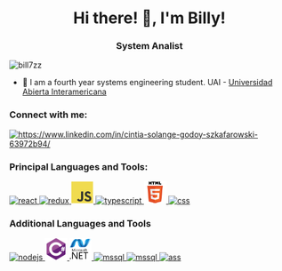 <h1 align="center">Hi there! 👋, I'm Billy!</h1>
<h3 align="center">System Analist</h3>

<p align="left"> <img src="https://komarev.com/ghpvc/?username=bill7zz&label=Profile%20views&color=0e75b6&style=flat" alt="bill7zz" /> </p>

- 📝 I am a fourth year systems engineering student. UAI - [Universidad Abierta Interamericana](https://uai.edu.ar/)

<h3 align="left">Connect with me:</h3>
<p align="left">
<a href="https://www.linkedin.com/in/billy-delgado/" target="blank"><img align="center" src="https://raw.githubusercontent.com/rahuldkjain/github-profile-readme-generator/master/src/images/icons/Social/linked-in-alt.svg" alt="https://www.linkedin.com/in/cintia-solange-godoy-szkafarowski-63972b94/" height="30" width="40" /></a>
</p>
<h3 align="left">Principal Languages and Tools:</h3>
<p align="left">
  <a href="https://es.reactjs.org/" target="_blank">
    <img
      src="https://www.svgrepo.com/show/354259/react.svg"
      alt="react"
      width="40"
      height="40"
    />
  </a>
    <a href="https://redux.js.org/" target="_blank">
    <img
      src="https://www.svgrepo.com/show/354274/redux.svg"
      alt="redux"
      width="40"
      height="40"
    />
  </a>
  <a href="https://developer.mozilla.org/en-US/docs/Web/JavaScript" target="_blank">
    <img
      src="https://raw.githubusercontent.com/devicons/devicon/master/icons/javascript/javascript-original.svg"
      alt="javascript"
      width="40"
      height="40"
    />
  </a>
  <a href="https://www.typescriptlang.org/" target="_blank">
    <img
      src="https://www.svgrepo.com/show/349540/typescript.svg"
      alt="typescript"
      width="40"
      height="40"
    />
  </a>
  <a href="https://www.w3.org/html/" target="_blank">
    <img
      src="https://raw.githubusercontent.com/devicons/devicon/master/icons/html5/html5-original-wordmark.svg"
      alt="html5"
      width="40"
      height="40"
    />
  </a>
  <a href="https://developer.mozilla.org/es/docs/Web/CSS" target="_blank">
    <img
      src="https://www.svgrepo.com/show/303481/css-3-logo.svg"
      alt="css"
      width="40"
      height="40"
    />
  </a>
</p>
<h3 align="left">Additional Languages and Tools</h3>
<p>
  <a href="https://nodejs.org/en/docs/" target="_blank">
    <img
      src="https://www.svgrepo.com/show/303658/nodejs-1-logo.svg"
      alt="nodejs"
      width="40"
      height="40"
    />
  </a>
  <a href="https://www.w3schools.com/cs/" target="_blank">
    <img
      src="https://raw.githubusercontent.com/devicons/devicon/master/icons/csharp/csharp-original.svg"
      alt="csharp"
      width="40"
      height="40"
    />
  </a>
  <a href="https://dotnet.microsoft.com/" target="_blank">
    <img
      src="https://raw.githubusercontent.com/devicons/devicon/master/icons/dot-net/dot-net-original-wordmark.svg"
      alt="dotnet"
      width="40"
      height="40"
    />
  </a>
  <a href="https://www.microsoft.com/en-us/sql-server" target="_blank">
    <img
      src="https://www.svgrepo.com/show/303229/microsoft-sql-server-logo.svg"
      alt="mssql"
      width="40"
      height="40"
    />
  </a>
  <a href="https://azure.microsoft.com/en-us/" target="_blank">
    <img
      src="https://www.svgrepo.com/show/373455/azure.svg"
      alt="mssql"
      width="40"
      height="40"
    />
  </a>
  <a href="https://aws.amazon.com/es/free/" target="_blank">
    <img
      src="https://www.svgrepo.com/show/376356/aws.svg"
      alt="ass"
      width="40"
      height="40"
    />
  </a>
</p>

